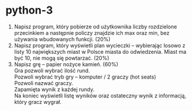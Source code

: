 # python-3
1. Napisz program, który pobierze od użytkownika liczby rozdzielone przecinkiem a następnie policzy znajdzie ich max oraz min, bez używania wbudowanych funkcji.  (20%)
2. Napisz program, który wyświetli plan wycieczki – wybierając losowo z listy 10 największych miast w Polsce miasta do odwiedzenia. Miast ma być 10, nie mogą się powtarzać. (20%)
3. Napisz grę – papier nożyce kamień. (60%)<br>    Gra pozwoli wybrać ilość rund.<br>     Pozwoli wybrać tryb gry – komputer / 2 graczy (hot seats)<br>    Pozwoli nazwać graczy.<br>    Zapamięta wynik z każdej rundy.<br>    Na koniec wyświetli listę wyników oraz ostateczny wynik z informacją, który gracz wygrał.
